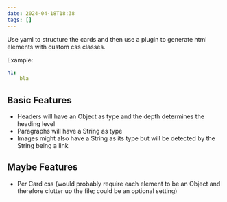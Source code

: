 ```yaml
---
date: 2024-04-18T18:38
tags: []
---
```

Use yaml to structure the cards and then use a plugin to generate html elements with custom css classes.

Example:
```yaml
h1:
	bla
```

## Basic Features
- Headers will have an Object as type and the depth determines the heading level
- Paragraphs will have a String as type
- Images might also have a String as its type but will be detected by the String being a link

## Maybe Features
- Per Card css (would probably require each element to be an Object and therefore clutter up the file; could be an optional setting)